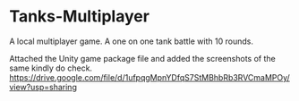# Tanks-Multiplayer
A local multiplayer game. A one on one tank battle with 10 rounds.


Attached the Unity game package file and added the screenshots of the same  kindly do check.
https://drive.google.com/file/d/1ufpqgMpnYDfqS7StMBhbRb3RVCmaMPOy/view?usp=sharing

